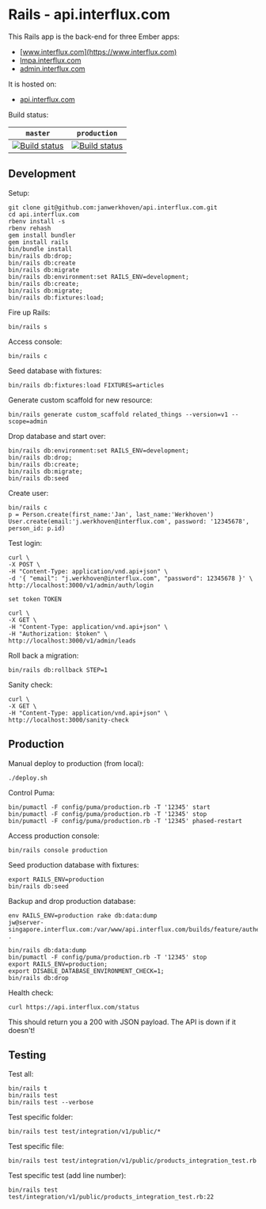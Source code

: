 # Rails - api.interflux.com

This Rails app is the back-end for three Ember apps:

- [www.interflux.com](https://www.interflux.com)
- [lmpa.interflux.com](https://lmpa.interflux.com)
- [admin.interflux.com](https://admin.interflux.com)

It is hosted on:

- [api.interflux.com](https://api.interflux.com)

Build status:

| `master`                                                                                                                                                                  | `production`                                                                                                                                                                  |
| ------------------------------------------------------------------------------------------------------------------------------------------------------------------------- | ----------------------------------------------------------------------------------------------------------------------------------------------------------------------------- |
| [![Build status](https://badge.buildkite.com/feec3c1bb9d5fa10832931944a2af6a98fa4d2225c3b002045.svg?branch=master)](https://buildkite.com/nabu/api-dot-interflux-dot-com) | [![Build status](https://badge.buildkite.com/feec3c1bb9d5fa10832931944a2af6a98fa4d2225c3b002045.svg?branch=production)](https://buildkite.com/nabu/api-dot-interflux-dot-com) |

## Development

Setup:

```
git clone git@github.com:janwerkhoven/api.interflux.com.git
cd api.interflux.com
rbenv install -s
rbenv rehash
gem install bundler
gem install rails
bin/bundle install
bin/rails db:drop;
bin/rails db:create
bin/rails db:migrate
bin/rails db:environment:set RAILS_ENV=development;
bin/rails db:create;
bin/rails db:migrate;
bin/rails db:fixtures:load;
```

Fire up Rails:

```
bin/rails s
```

Access console:

```
bin/rails c
```

Seed database with fixtures:

```
bin/rails db:fixtures:load FIXTURES=articles
```

Generate custom scaffold for new resource:

```
bin/rails generate custom_scaffold related_things --version=v1 --scope=admin
```

Drop database and start over:

```
bin/rails db:environment:set RAILS_ENV=development;
bin/rails db:drop;
bin/rails db:create;
bin/rails db:migrate;
bin/rails db:seed
```

Create user:

```
bin/rails c
p = Person.create(first_name:'Jan', last_name:'Werkhoven')
User.create(email:'j.werkhoven@interflux.com', password: '12345678', person_id: p.id)
```

Test login:

```
curl \
-X POST \
-H "Content-Type: application/vnd.api+json" \
-d '{ "email": "j.werkhoven@interflux.com", "password": 12345678 }' \
http://localhost:3000/v1/admin/auth/login

set token TOKEN

curl \
-X GET \
-H "Content-Type: application/vnd.api+json" \
-H "Authorization: $token" \
http://localhost:3000/v1/admin/leads
```

Roll back a migration:

```
bin/rails db:rollback STEP=1
```

Sanity check:

```
curl \
-X GET \
-H "Content-Type: application/vnd.api+json" \
http://localhost:3000/sanity-check
```

## Production

Manual deploy to production (from local):

```
./deploy.sh
```

Control Puma:

```
bin/pumactl -F config/puma/production.rb -T '12345' start
bin/pumactl -F config/puma/production.rb -T '12345' stop
bin/pumactl -F config/puma/production.rb -T '12345' phased-restart
```

Access production console:

```
bin/rails console production
```

Seed production database with fixtures:

```
export RAILS_ENV=production
bin/rails db:seed
```

Backup and drop production database:

```
env RAILS_ENV=production rake db:data:dump
jw@server-singapore.interflux.com:/var/www/api.interflux.com/builds/feature/authentication/cd977ad/db/data.yml .
```

```
bin/rails db:data:dump
bin/pumactl -F config/puma/production.rb -T '12345' stop
export RAILS_ENV=production;
export DISABLE_DATABASE_ENVIRONMENT_CHECK=1;
bin/rails db:drop
```

Health check:

```
curl https://api.interflux.com/status
```

This should return you a 200 with JSON payload. The API is down if it doesn't!

## Testing

Test all:

```
bin/rails t
bin/rails test
bin/rails test --verbose
```

Test specific folder:

```
bin/rails test test/integration/v1/public/*
```

Test specific file:

```
bin/rails test test/integration/v1/public/products_integration_test.rb
```

Test specific test (add line number):

```
bin/rails test test/integration/v1/public/products_integration_test.rb:22
```
